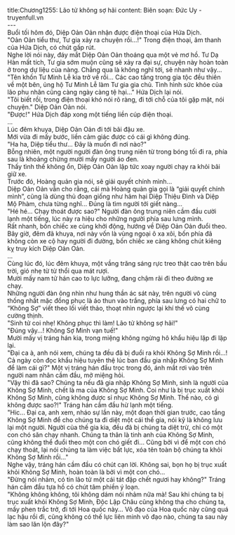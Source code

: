 title:Chương1255: Lão tử không sợ hãi
content:
Biên soạn: Đức Uy - truyenfull.vn<br>---<br>Buổi tối hôm đó, Diệp Oản Oản nhận được điện thoại của Hứa Dịch.<br>"Oản Oản tiểu thư, Tư gia xảy ra chuyện rồi…!" Trong điện thoại, âm thanh của Hứa Dịch, có chút gấp rút.<br>Nghe lời nói này, đáy mắt Diệp Oản Oản thoáng qua một vẻ mơ hồ. Tư Dạ Hàn mất tích, Tư gia sớm muộn cũng sẽ xảy ra đại sự, chuyện này hoàn toàn ở trong dự liệu của nàng. Chẳng qua là không nghĩ tới, sẽ nhanh như vậy...<br>"Tên khốn Tư Minh Lễ kia trở về rồi... Các cao tầng trong gia tộc đều thiên về một bên, ủng hộ Tư Minh Lễ làm Tư gia gia chủ. Tình hình sức khỏe của lão phu nhân cũng càng ngày càng tệ hại..." Hứa Dịch lại nói.<br>"Tôi biết rồi, trong điện thoại khó nói rõ ràng, đi tới chỗ của tôi gặp mặt, nói chuyện." Diệp Oản Oản nói.<br>"Được!" Hứa Dịch đáp xong một tiếng liền cúp điện thoại.<br>...<br>Lúc đêm khuya, Diệp Oản Oản đi tới bãi đậu xe.<br>Mới vừa đi mấy bước, liền cảm giác được có cái gì không đúng.<br>"Ha ha, Diệp tiểu thư... Đây là muốn đi nơi nào?"<br>Bỗng nhiên, một người người đàn ông trung niên từ trong bóng tối đi ra, phía sau là khoảng chừng mười mấy người áo đen.<br>Thấy tình thế không ổn, Diệp Oản Oản lập tức xoay người chạy ra khỏi bãi giữ xe.<br>Trước đó, Hoàng quản gia nói, sẽ giải quyết chính mình...<br>Diệp Oản Oản vẫn cho rằng, cái mà Hoàng quản gia gọi là “giải quyết chính mình”, cũng là dùng thủ đoạn giống như hãm hại Diệp Thiệu Đình và Diệp Mộ Phàm, chưa từng nghĩ... Đúng là tìm người tới giết nàng...<br>"Hé hé... Chạy thoát được sao?" Người đàn ông trung niên cầm đầu cười lạnh một tiếng, lúc này ra hiệu cho những người phía sau lưng mình.<br>Rất nhanh, bốn chiếc xe cùng khởi động, hướng về Diệp Oản Oản đuổi theo.<br>Bây giờ, đêm đã khuya, nơi này vốn là vùng ngoại ô xa xôi, bốn phía đã không còn xe cộ hay người đi đường, bốn chiếc xe càng không chút kiêng kỵ truy kích Diệp Oản Oản.<br>...<br>Cùng lúc đó, lúc đêm khuya, một vầng trăng sáng rực treo thật cao trên bầu trời, gió nhẹ từ từ thổi qua mát rượi.<br>Mười mấy nam tử hán cao to lực lưỡng, đang chậm rãi đi theo đường xe chạy.<br>Những người đàn ông nhìn như hung thần ác sát này, trên người vô cùng thống nhất mặc đồng phục là áo thun vào trắng, phía sau lưng có hai chữ to “Không Sợ” viết theo lối viết thảo, thoạt nhìn ngược lại khí thế vô cùng cường thịnh.<br>"Sinh tử coi nhẹ! Không phục thì làm! Lão tử không sợ hãi!"<br>"Đúng vậy…! Không Sợ Minh vạn tuế!"<br>Mười mấy vị tráng hán kia, trong miệng không ngừng hô khẩu hiệu lặp đi lặp lại.<br>"Đại ca à, anh nói xem, chúng ta đều đã bị đuổi ra khỏi Không Sợ Minh rồi...! Cả ngày còn đọc khẩu hiệu tuyên thệ lúc ban đầu gia nhập Không Sợ Minh để làm cái gì?" Một vị tráng hán đầu trọc trong đó, ánh mắt rơi vào trên người nam nhân cầm đầu, mở miệng hỏi.<br>"Vậy thì đã sao? Chúng ta nếu đã gia nhập Không Sợ Minh, sinh là người của Không Sợ Minh, chết là ma của Không Sợ Minh. Coi như là bị trục xuất khỏi Không Sợ Minh, cũng không được sỉ nhục Không Sợ Minh. Thế nào, có gì không được sao?!" Tráng hán cầm đầu hừ lạnh một tiếng.<br>"Hic... Đại ca, anh xem, nháo sự lần này, một đoạn thời gian trước, cao tầng Không Sợ Minh để cho chúng ta đi diệt một cái thế gia, nói kỹ là không lưu lại một người. Người của thế gia kia, đều đã bị chúng ta diệt trừ, chỉ có một con chó săn chạy nhanh. Chúng ta thân là tinh anh của Không Sợ Minh, cũng không thể đuổi theo một con chó giết đi... Cũng bởi vì để một con chó chạy thoát, lại nói chúng ta làm việc bất lực, xóa tên toàn bộ chúng ta khỏi Không Sợ Minh rồi…"<br>Nghe vậy, tráng hán cầm đầu có chút cạn lời. Không sai, bọn họ bị trục xuất khỏi Không Sợ Minh, hoàn toàn là bởi vì một con chó...<br>"Đừng nói nhảm, có tin lão tử một cái tát đập chết ngươi hay không?" Tráng hán cầm đầu tựa hồ có chút tâm phiền ý loạn.<br>"Không không không, tôi không dám nói nhảm nữa mà! Sau khi chúng ta bị trục xuất khỏi Không Sợ Minh, Độc Lập Châu cũng không tha cho chúng ta, mấy phen trắc trở, đi tới Hoa quốc này... Võ đạo của Hoa quốc này cũng quá lạc hậu rồi đi, cũng không có thế lực liên minh võ đạo nào, chúng ta sau này làm sao lăn lộn đây?"